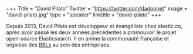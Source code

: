 +++
Title = "David Pilato"
Twitter = "https://twitter.com/dadoonet"
image = "david-pilato.jpg"
type = "speaker"
linktitle = "david-pilato"
+++

Depuis 2013, David Pilato est développeur et évangéliste chez elastic.co, après avoir passé les deux années précédentes à promouvoir le projet open-source Elasticsearch. Il en anime la communauté française et organise des [BBLs](http://brownbaglunch.fr) au sein des entreprises.
